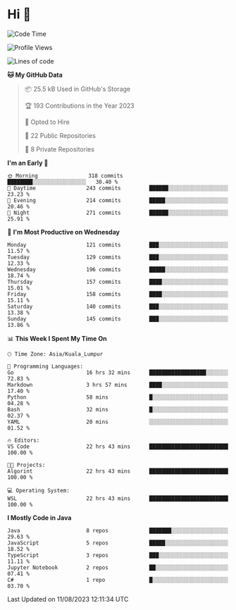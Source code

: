 <h1>Hi 👋</h1>

<!--START_SECTION:waka-->
![Code Time](http://img.shields.io/badge/Code%20Time-324%20hrs%2057%20mins-blue)

![Profile Views](http://img.shields.io/badge/Profile%20Views-1-blue)

![Lines of code](https://img.shields.io/badge/From%20Hello%20World%20I%27ve%20Written-1.1%20million%20lines%20of%20code-blue)

**🐱 My GitHub Data** 

> 📦 25.5 kB Used in GitHub's Storage 
 > 
> 🏆 193 Contributions in the Year 2023
 > 
> 💼 Opted to Hire
 > 
> 📜 22 Public Repositories 
 > 
> 🔑 8 Private Repositories 
 > 
**I'm an Early 🐤** 

```text
🌞 Morning                318 commits         ████████░░░░░░░░░░░░░░░░░   30.40 % 
🌆 Daytime                243 commits         ██████░░░░░░░░░░░░░░░░░░░   23.23 % 
🌃 Evening                214 commits         █████░░░░░░░░░░░░░░░░░░░░   20.46 % 
🌙 Night                  271 commits         ██████░░░░░░░░░░░░░░░░░░░   25.91 % 
```
📅 **I'm Most Productive on Wednesday** 

```text
Monday                   121 commits         ███░░░░░░░░░░░░░░░░░░░░░░   11.57 % 
Tuesday                  129 commits         ███░░░░░░░░░░░░░░░░░░░░░░   12.33 % 
Wednesday                196 commits         █████░░░░░░░░░░░░░░░░░░░░   18.74 % 
Thursday                 157 commits         ████░░░░░░░░░░░░░░░░░░░░░   15.01 % 
Friday                   158 commits         ████░░░░░░░░░░░░░░░░░░░░░   15.11 % 
Saturday                 140 commits         ███░░░░░░░░░░░░░░░░░░░░░░   13.38 % 
Sunday                   145 commits         ███░░░░░░░░░░░░░░░░░░░░░░   13.86 % 
```


📊 **This Week I Spent My Time On** 

```text
🕑︎ Time Zone: Asia/Kuala_Lumpur

💬 Programming Languages: 
Go                       16 hrs 32 mins      ██████████████████░░░░░░░   72.83 % 
Markdown                 3 hrs 57 mins       ████░░░░░░░░░░░░░░░░░░░░░   17.40 % 
Python                   58 mins             █░░░░░░░░░░░░░░░░░░░░░░░░   04.28 % 
Bash                     32 mins             █░░░░░░░░░░░░░░░░░░░░░░░░   02.37 % 
YAML                     20 mins             ░░░░░░░░░░░░░░░░░░░░░░░░░   01.52 % 

🔥 Editors: 
VS Code                  22 hrs 43 mins      █████████████████████████   100.00 % 

🐱‍💻 Projects: 
Algorint                 22 hrs 43 mins      █████████████████████████   100.00 % 

💻 Operating System: 
WSL                      22 hrs 43 mins      █████████████████████████   100.00 % 
```

**I Mostly Code in Java** 

```text
Java                     8 repos             ███████░░░░░░░░░░░░░░░░░░   29.63 % 
JavaScript               5 repos             █████░░░░░░░░░░░░░░░░░░░░   18.52 % 
TypeScript               3 repos             ███░░░░░░░░░░░░░░░░░░░░░░   11.11 % 
Jupyter Notebook         2 repos             ██░░░░░░░░░░░░░░░░░░░░░░░   07.41 % 
C#                       1 repo              █░░░░░░░░░░░░░░░░░░░░░░░░   03.70 % 
```




 Last Updated on 11/08/2023 12:11:34 UTC
<!--END_SECTION:waka-->
